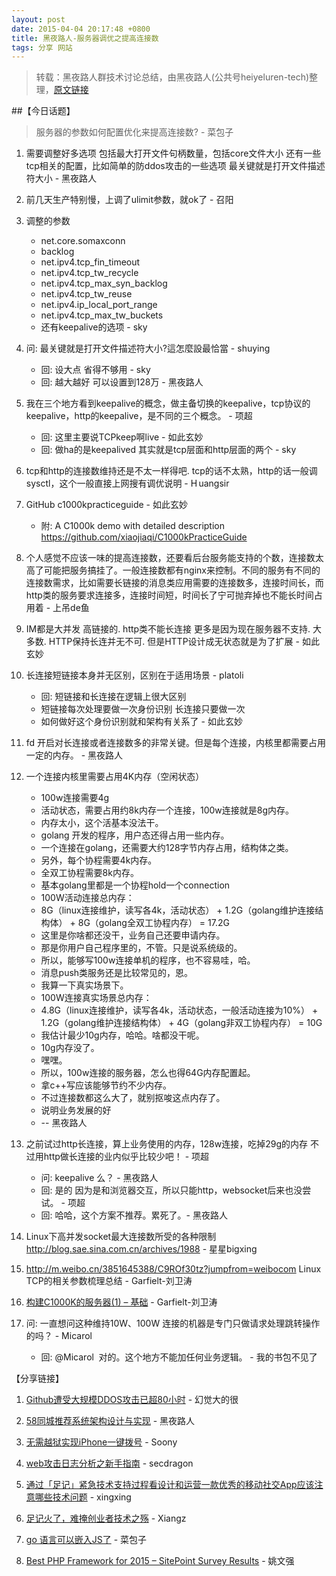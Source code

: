 ```yaml
---
layout: post
date: 2015-04-04 20:17:48 +0800
title: 黑夜路人-服务器调优之提高连接数
tags: 分享 网站
---
```


> 转载：黑夜路人群技术讨论总结，由黑夜路人(公共号heiyeluren-tech)整理，[原文链接](http://mp.weixin.qq.com/s?__biz=MzA3MDA2MjE2OQ==&mid=205575944&idx=1&sn=e19cb9f0dfd8509bb93f3451f38c23fc&scene=1&from=groupmessage&isappinstalled=0#rd)

##【今日话题】

> 服务器的参数如何配置优化来提高连接数? - 菜包子

1.  需要调整好多选项  包括最大打开文件句柄数量，包括core文件大小  还有一些tcp相关的配置，比如简单的防ddos攻击的一些选项  最关键就是打开文件描述符大小 - 黑夜路人

2. 前几天生产特别慢，上调了ulimit参数，就ok了 - 召阳

3. 调整的参数
    + net.core.somaxconn
    + backlog
    + net.ipv4.tcp_fin_timeout
    + net.ipv4.tcp_tw_recycle
    + net.ipv4.tcp_max_syn_backlog
    + net.ipv4.tcp_tw_reuse
    + net.ipv4.ip_local_port_range
    + net.ipv4.tcp_max_tw_buckets
    + 还有keepalive的选项  - sky

4. 问: 最关键就是打开文件描述符大小?這怎麼設最恰當 - shuying
    + 回: 设大点 省得不够用 - sky
    + 回: 越大越好 可以设置到128万 - 黑夜路人

5. 我在三个地方看到keepalive的概念，做主备切换的keepalive，tcp协议的keepalive，http的keepalive，是不同的三个概念。 - 项超
    + 回: 这里主要说TCPkeep啊live - 如此玄妙
    + 回: 做ha的是keepalived 其实就是tcp层面和http层面的两个 - sky

6. tcp和http的连接数维持还是不太一样得吧. tcp的话不太熟，http的话一般调sysctl，这个一般直接上网搜有调优说明 - H uangsir

7. GitHub c1000kpracticeguide - 如此玄妙
    + 附: A C1000k demo with detailed description https://github.com/xiaojiaqi/C1000kPracticeGuide

8. 个人感觉不应该一味的提高连接数，还要看后台服务能支持的个数，连接数太高了可能把服务搞挂了。一般连接数都有nginx来控制。不同的服务有不同的连接数需求，比如需要长链接的消息类应用需要的连接数多，连接时间长，而http类的服务要求连接多，连接时间短，时间长了宁可抛弃掉也不能长时间占用着 - 上吊de鱼

9. IM都是大并发 高链接的. http类不能长连接 更多是因为现在服务器不支持. 大多数. HTTP保持长连并无不可. 但是HTTP设计成无状态就是为了扩展 - 如此玄妙

10. 长连接短链接本身并无区别，区别在于适用场景 - platoli
    + 回: 短链接和长连接在逻辑上很大区别
    + 短链接每次处理要做一次身份识别 长连接只要做一次
    + 如何做好这个身份识别就和架构有关系了 - 如此玄妙

11. fd 开启对长连接或者连接数多的非常关键。但是每个连接，内核里都需要占用一定的内存。 - 黑夜路人

12. 一个连接内核里需要占用4K内存（空闲状态）
    + 100w连接需要4g
    + 活动状态，需要占用约8k内存一个连接，100w连接就是8g内存。
    + 内存太小，这个活基本没法干。
    + golang 开发的程序，用户态还得占用一些内存。
    + 一个连接在golang，还需要大约128字节内存占用，结构体之类。
    + 另外，每个协程需要4k内存。
    + 全双工协程需要8k内存。
    + 基本golang里都是一个协程hold一个connection
    + 100W活动连接总内存：
    + 8G（linux连接维护，读写各4k，活动状态） + 1.2G（golang维护连接结构体） + 8G（golang全双工协程内存） = 17.2G
    + 这里是你啥都还没干，业务自己还要申请内存。
    + 那是你用户自己程序里的，不管。只是说系统级的。
    + 所以，能够写100w连接单机的程序，也不容易哇，哈。
    + 消息push类服务还是比较常见的，恩。
    + 我算一下真实场景下。
    + 100W连接真实场景总内存：
    + 4.8G（linux连接维护，读写各4k，活动状态，一般活动连接为10%） + 1.2G（golang维护连接结构体） + 4G（golang非双工协程内存） = 10G
    + 我估计最少10g内存，哈哈。啥都没干呢。
    + 10g内存没了。
    + 嘿嘿。
    + 所以，100w连接的服务器，怎么也得64G内存配置起。
    + 拿c++写应该能够节约不少内存。
    + 不过连接数都这么大了，就别抠唆这点内存了。
    + 说明业务发展的好
    + -- 黑夜路人

13. 之前试过http长连接，算上业务使用的内存，128w连接，吃掉29g的内存
不过用http做长连接的业内似乎比较少吧！ - 项超
    + 问: keepalive 么？ - 黑夜路人
    + 回: 是的 因为是和浏览器交互，所以只能http，websocket后来也没尝试。 - 项超
    + 回: 哈哈，这个方案不推荐。累死了。- 黑夜路人

14. Linux下高并发socket最大连接数所受的各种限制 http://blog.sae.sina.com.cn/archives/1988 - 星星bigxing

15. http://m.weibo.cn/3851645388/C9ROf30tz?jumpfrom=weibocom Linux TCP的相关参数梳理总结 - Garfielt-刘卫涛

16. [构建C1000K的服务器(1)  – 基础]( http://tc.uc.cn/?v=1&src=l4uLj8XQ0IiIiNGWm5qeiIrRkZqL0J2TkJjQno2cl5aJmozQyMvP0ZeLkpM%3D&restype=1&ucshare=1&ucshareplatform=4&country=cn&os=adr&pf=jdaEnfXr%2BcSL152d7OPsuw%3D%3D) - Garfielt-刘卫涛

17. 问: 一直想问这种维持10W、100W 连接的机器是专门只做请求处理跳转操作的吗？ - Micarol 
    + 回: @Micarol  对的。这个地方不能加任何业务逻辑。 - 我的书包不见了

【分享链接】

1. [ Github遭受大规模DDOS攻击已超80小时](http://m.csdn.net/article/2015-03-30/2824335?reload=1)  - 幻觉大的很

2. [58同城推荐系统架构设计与实现](http://mp.weixin.qq.com/s?__biz=MjM5NTg2NTU0Ng==&mid=204322474&idx=4&sn=c9ed078cd8c69032cc48971fae99f198) - 黑夜路人

3. [无需越狱实现iPhone一键拨号](http://jingyan.baidu.com/article/215817f7e1ffbb1eda1423ff.html) - Soony

4.  [web攻击日志分析之新手指南](http://drops.wooyun.org/%E8%BF%90%E7%BB%B4%E5%AE%89%E5%85%A8/5411) - secdragon

5.  [通过「足记」紧急技术支持过程看设计和运营一款优秀的移动社交App应该注意哪些技术问题](http://mp.weixin.qq.com/s?__biz=MjM5NDcyNzkwMw==&mid=203515922&idx=1&sn=77a3ea14304daa6e24b62f548f396deb) - xingxing

6. [足记火了，难掩创业者技术之殇](http://luochao.baijia.baidu.com/article/51078) - Xiangz

7.  [go 语言可以嵌入JS了](https://godoc.org/github.com/ry/v8worker) - 菜包子

8.  [Best PHP Framework for 2015 – SitePoint Survey Results](http://www.sitepoint.com/best-php-framework-2015-sitepoint-survey-results/) - 姚文强
